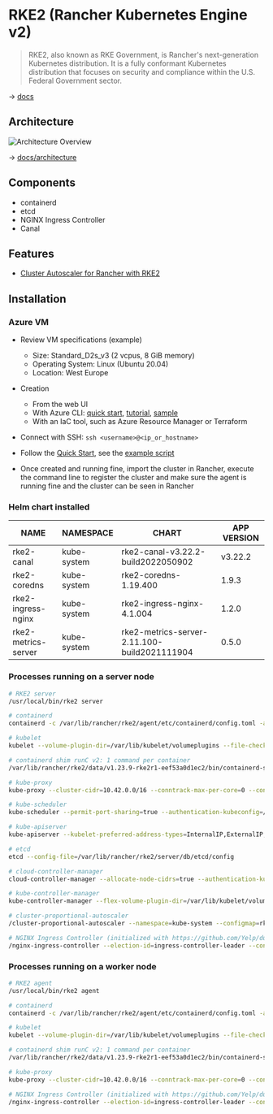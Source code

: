 # RKE2 (Rancher Kubernetes Engine v2)

> RKE2, also known as RKE Government, is Rancher's next-generation Kubernetes distribution. It is a fully conformant Kubernetes distribution that focuses on security and compliance within the U.S. Federal Government sector.

→ [docs](https://docs.rke2.io/)

## Architecture

![Architecture Overview](https://docs.rke2.io/architecture/overview.png)

→ [docs/architecture](https://docs.rke2.io/architecture/architecture/)

## Components

* containerd
* etcd
* NGINX Ingress Controller
* Canal

## Features

* [Cluster Autoscaler for Rancher with RKE2](https://github.com/kubernetes/autoscaler/tree/master/cluster-autoscaler/cloudprovider/rancher)

## Installation

### Azure VM

* Review VM specifications (example)
  * Size: Standard_D2s_v3 (2 vcpus, 8 GiB memory)
  * Operating System: Linux (Ubuntu 20.04)
  * Location: West Europe

* Creation
  * From the web UI
  * With Azure CLI: [quick start](https://docs.microsoft.com/en-us/azure/virtual-machines/windows/quick-create-cli), [tutorial](https://docs.microsoft.com/en-us/azure/virtual-machines/linux/tutorial-manage-vm), [sample](../samples/scripts/az-vm.sh)
  * With an IaC tool, such as Azure Resource Manager or Terraform

* Connect with SSH: `ssh <username>@<ip_or_hostname>`

* Follow the [Quick Start](https://docs.rke2.io/install/quickstart/), see the [example script](../samples/scripts/az-rke2.sh)

* Once created and running fine, import the cluster in Rancher, execute the command line to register the cluster and make sure the agent is running fine and the cluster can be seen in Rancher

### Helm chart installed

NAME                | NAMESPACE   | CHART                                        | APP VERSION
--------------------|-------------|----------------------------------------------|------------
rke2-canal          | kube-system | rke2-canal-v3.22.2-build2022050902           | v3.22.2
rke2-coredns        | kube-system | rke2-coredns-1.19.400                        | 1.9.3
rke2-ingress-nginx  | kube-system | rke2-ingress-nginx-4.1.004                   | 1.2.0
rke2-metrics-server | kube-system | rke2-metrics-server-2.11.100-build2021111904 | 0.5.0

### Processes running on a server node

```bash
# RKE2 server
/usr/local/bin/rke2 server

# containerd
containerd -c /var/lib/rancher/rke2/agent/etc/containerd/config.toml -a /run/k3s/containerd/containerd.sock --state /run/k3s/containerd --root /var/lib/rancher/rke2/agent/containerd

# kubelet
kubelet --volume-plugin-dir=/var/lib/kubelet/volumeplugins --file-check-frequency=5s --sync-frequency=30s --address=0.0.0.0 --alsologtostderr=false --anonymous-auth=false --authentication-token-webhook=true --authorization-mode=Webhook --cgroup-driver=cgroupfs --client-ca-file=/var/lib/rancher/rke2/agent/client-ca.crt --cloud-provider=external --cluster-dns=10.43.0.10 --cluster-domain=cluster.local --container-runtime=remote --container-runtime-endpoint=unix:///run/k3s/containerd/containerd.sock --containerd=/run/k3s/containerd/containerd.sock --eviction-hard=imagefs.available<5%,nodefs.available<5% --eviction-minimum-reclaim=imagefs.available=10%,nodefs.available=10% --fail-swap-on=false --healthz-bind-address=127.0.0.1 --hostname-override=vm-bthomas-rke2server --kubeconfig=/var/lib/rancher/rke2/agent/kubelet.kubeconfig --log-file=/var/lib/rancher/rke2/agent/logs/kubelet.log --log-file-max-size=50 --logtostderr=false --node-labels= --pod-manifest-path=/var/lib/rancher/rke2/agent/pod-manifests --read-only-port=0 --resolv-conf=/run/systemd/resolve/resolv.conf --serialize-image-pulls=false --stderrthreshold=FATAL --tls-cert-file=/var/lib/rancher/rke2/agent/serving-kubelet.crt --tls-private-key-file=/var/lib/rancher/rke2/agent/serving-kubelet.key

# containerd shim runC v2: 1 command per container
/var/lib/rancher/rke2/data/v1.23.9-rke2r1-eef53a0d1ec2/bin/containerd-shim-runc-v2 -namespace k8s.io -id <container_id> -address /run/k3s/containerd/containerd.sock

# kube-proxy
kube-proxy --cluster-cidr=10.42.0.0/16 --conntrack-max-per-core=0 --conntrack-tcp-timeout-close-wait=0s --conntrack-tcp-timeout-established=0s --healthz-bind-address=127.0.0.1 --hostname-override=vm-bthomas-rke2server --kubeconfig=/var/lib/rancher/rke2/agent/kubeproxy.kubeconfig --proxy-mode=iptables

# kube-scheduler
kube-scheduler --permit-port-sharing=true --authentication-kubeconfig=/var/lib/rancher/rke2/server/cred/scheduler.kubeconfig --authorization-kubeconfig=/var/lib/rancher/rke2/server/cred/scheduler.kubeconfig --bind-address=127.0.0.1 --kubeconfig=/var/lib/rancher/rke2/server/cred/scheduler.kubeconfig --profiling=false --secure-port=10259

# kube-apiserver
kube-apiserver --kubelet-preferred-address-types=InternalIP,ExternalIP,Hostname --allow-privileged=true --anonymous-auth=false --api-audiences=https://kubernetes.default.svc.cluster.local,rke2 --authorization-mode=Node,RBAC --bind-address=0.0.0.0 --cert-dir=/var/lib/rancher/rke2/server/tls/temporary-certs --client-ca-file=/var/lib/rancher/rke2/server/tls/client-ca.crt --egress-selector-config-file=/var/lib/rancher/rke2/server/etc/egress-selector-config.yaml --enable-admission-plugins=NodeRestriction,PodSecurityPolicy --enable-aggregator-routing=true --encryption-provider-config=/var/lib/rancher/rke2/server/cred/encryption-config.json --etcd-cafile=/var/lib/rancher/rke2/server/tls/etcd/server-ca.crt --etcd-certfile=/var/lib/rancher/rke2/server/tls/etcd/client.crt --etcd-keyfile=/var/lib/rancher/rke2/server/tls/etcd/client.key --etcd-servers=https://127.0.0.1:2379 --feature-gates=JobTrackingWithFinalizers=true --insecure-port=0 --kubelet-certificate-authority=/var/lib/rancher/rke2/server/tls/server-ca.crt --kubelet-client-certificate=/var/lib/rancher/rke2/server/tls/client-kube-apiserver.crt --kubelet-client-key=/var/lib/rancher/rke2/server/tls/client-kube-apiserver.key --profiling=false --proxy-client-cert-file=/var/lib/rancher/rke2/server/tls/client-auth-proxy.crt --proxy-client-key-file=/var/lib/rancher/rke2/server/tls/client-auth-proxy.key --requestheader-allowed-names=system:auth-proxy --requestheader-client-ca-file=/var/lib/rancher/rke2/server/tls/request-header-ca.crt --requestheader-extra-headers-prefix=X-Remote-Extra- --requestheader-group-headers=X-Remote-Group --requestheader-username-headers=X-Remote-User --secure-port=6443 --service-account-issuer=https://kubernetes.default.svc.cluster.local --service-account-key-file=/var/lib/rancher/rke2/server/tls/service.key --service-account-signing-key-file=/var/lib/rancher/rke2/server/tls/service.key --service-cluster-ip-range=10.43.0.0/16 --service-node-port-range=30000-32767 --storage-backend=etcd3 --tls-cert-file=/var/lib/rancher/rke2/server/tls/serving-kube-apiserver.crt --tls-private-key-file=/var/lib/rancher/rke2/server/tls/serving-kube-apiserver.key

# etcd
etcd --config-file=/var/lib/rancher/rke2/server/db/etcd/config

# cloud-controller-manager
cloud-controller-manager --allocate-node-cidrs=true --authentication-kubeconfig=/var/lib/rancher/rke2/server/cred/cloud-controller.kubeconfig --authorization-kubeconfig=/var/lib/rancher/rke2/server/cred/cloud-controller.kubeconfig --bind-address=127.0.0.1 --cloud-provider=rke2 --cluster-cidr=10.42.0.0/16 --configure-cloud-routes=false --kubeconfig=/var/lib/rancher/rke2/server/cred/cloud-controller.kubeconfig --node-status-update-frequency=1m0s --port=0 --profiling=false

# kube-controller-manager
kube-controller-manager --flex-volume-plugin-dir=/var/lib/kubelet/volumeplugins --terminated-pod-gc-threshold=1000 --permit-port-sharing=true --allocate-node-cidrs=true --authentication-kubeconfig=/var/lib/rancher/rke2/server/cred/controller.kubeconfig --authorization-kubeconfig=/var/lib/rancher/rke2/server/cred/controller.kubeconfig --bind-address=127.0.0.1 --cluster-cidr=10.42.0.0/16 --cluster-signing-kube-apiserver-client-cert-file=/var/lib/rancher/rke2/server/tls/client-ca.crt --cluster-signing-kube-apiserver-client-key-file=/var/lib/rancher/rke2/server/tls/client-ca.key --cluster-signing-kubelet-client-cert-file=/var/lib/rancher/rke2/server/tls/client-ca.crt --cluster-signing-kubelet-client-key-file=/var/lib/rancher/rke2/server/tls/client-ca.key --cluster-signing-kubelet-serving-cert-file=/var/lib/rancher/rke2/server/tls/server-ca.crt --cluster-signing-kubelet-serving-key-file=/var/lib/rancher/rke2/server/tls/server-ca.key --cluster-signing-legacy-unknown-cert-file=/var/lib/rancher/rke2/server/tls/server-ca.crt --cluster-signing-legacy-unknown-key-file=/var/lib/rancher/rke2/server/tls/server-ca.key --configure-cloud-routes=false --controllers=*,-service,-route,-cloud-node-lifecycle --feature-gates=JobTrackingWithFinalizers=true --kubeconfig=/var/lib/rancher/rke2/server/cred/controller.kubeconfig --profiling=false --root-ca-file=/var/lib/rancher/rke2/server/tls/server-ca.crt --secure-port=10257 --service-account-private-key-file=/var/lib/rancher/rke2/server/tls/service.key --use-service-account-credentials=true

# cluster-proportional-autoscaler
/cluster-proportional-autoscaler --namespace=kube-system --configmap=rke2-coredns-rke2-coredns-autoscaler --target=Deployment/rke2-coredns-rke2-coredns --logtostderr=true --v=2

# NGINX Ingress Controller (initialized with https://github.com/Yelp/dumb-init)
/nginx-ingress-controller --election-id=ingress-controller-leader --controller-class=k8s.io/ingress-nginx --ingress-class=nginx --configmap=kube-system/rke2-ingress-nginx-controller --validating-webhook=:8443 --validating-webhook-certificate=/usr/local/certificates/cert --validating-webhook-key=/usr/local/certificates/key --watch-ingress-without-class=true
```

### Processes running on a worker node

```bash
# RKE2 agent
/usr/local/bin/rke2 agent

# containerd
containerd -c /var/lib/rancher/rke2/agent/etc/containerd/config.toml -a /run/k3s/containerd/containerd.sock --state /run/k3s/containerd --root /var/lib/rancher/rke2/agent/containerd

# kubelet
kubelet --volume-plugin-dir=/var/lib/kubelet/volumeplugins --file-check-frequency=5s --sync-frequency=30s --address=0.0.0.0 --alsologtostderr=false --anonymous-auth=false --authentication-token-webhook=true --authorization-mode=Webhook --cgroup-driver=systemd --client-ca-file=/var/lib/rancher/rke2/agent/client-ca.crt --cloud-provider=external --cluster-dns=10.43.0.10 --cluster-domain=cluster.local --container-runtime=remote --container-runtime-endpoint=unix:///run/k3s/containerd/containerd.sock --containerd=/run/k3s/containerd/containerd.sock --eviction-hard=imagefs.available<5%,nodefs.available<5% --eviction-minimum-reclaim=imagefs.available=10%,nodefs.available=10% --fail-swap-on=false --healthz-bind-address=127.0.0.1 --hostname-override=vm-bthomas-rke2worker1 --kubeconfig=/var/lib/rancher/rke2/agent/kubelet.kubeconfig --log-file=/var/lib/rancher/rke2/agent/logs/kubelet.log --log-file-max-size=50 --logtostderr=false --node-labels= --pod-manifest-path=/var/lib/rancher/rke2/agent/pod-manifests --read-only-port=0 --resolv-conf=/run/systemd/resolve/resolv.conf --serialize-image-pulls=false --stderrthreshold=FATAL --tls-cert-file=/var/lib/rancher/rke2/agent/serving-kubelet.crt --tls-private-key-file=/var/lib/rancher/rke2/agent/serving-kubelet.key

# containerd shim runC v2: 1 command per container
/var/lib/rancher/rke2/data/v1.23.9-rke2r1-eef53a0d1ec2/bin/containerd-shim-runc-v2 -namespace k8s.io -id <container_id> -address /run/k3s/containerd/containerd.sock

# kube-proxy
kube-proxy --cluster-cidr=10.42.0.0/16 --conntrack-max-per-core=0 --conntrack-tcp-timeout-close-wait=0s --conntrack-tcp-timeout-established=0s --healthz-bind-address=127.0.0.1 --hostname-override=vm-bthomas-rke2worker1 --kubeconfig=/var/lib/rancher/rke2/agent/kubeproxy.kubeconfig --proxy-mode=iptables

# NGINX Ingress Controller (initialized with https://github.com/Yelp/dumb-init)
/nginx-ingress-controller --election-id=ingress-controller-leader --controller-class=k8s.io/ingress-nginx --ingress-class=nginx --configmap=kube-system/rke2-ingress-nginx-controller --validating-webhook=:8443 --validating-webhook-certificate=/usr/local/certificates/cert --validating-webhook-key=/usr/local/certificates/key --watch-ingress-without-class=true
```
